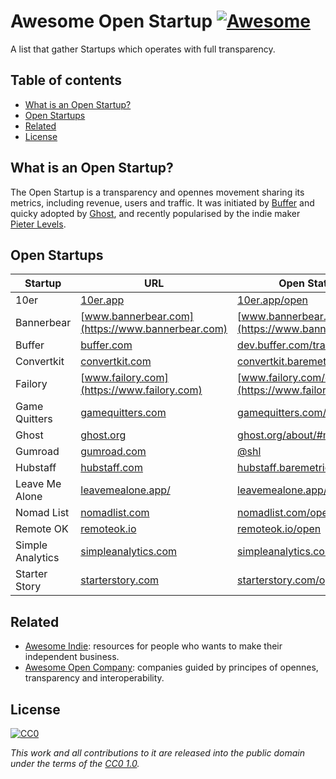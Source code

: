 # Awesome Open Startup [![Awesome](https://awesome.re/badge-flat.svg)](https://awesome.re)
A list that gather Startups which operates with full transparency.


## Table of contents
<!-- START doctoc generated TOC please keep comment here to allow auto update -->
<!-- DON'T EDIT THIS SECTION, INSTEAD RE-RUN doctoc TO UPDATE -->


- [What is an Open Startup?](#what-is-an-open-startup)
- [Open Startups](#open-startups)
- [Related](#related)
- [License](#license)

<!-- END doctoc generated TOC please keep comment here to allow auto update -->

## What is an Open Startup?
The Open Startup is a transparency and opennes movement sharing its metrics, including revenue, users and traffic. It was initiated by [Buffer](https://buffer.com) and quicky adopted by [Ghost](https://ghost.org), and recently popularised by the indie maker [Pieter Levels](https://twitter.com/levelsio).

## Open Startups

Startup         | URL                                                | Open Statistics Url
--------------- | -------------------------------------------------- | ------------------------------------------------------------
10er            | [10er.app](https://10er.app)                       | [10er.app/open](https://10er.app/open)
Bannerbear      | [www.bannerbear.com](https://www.bannerbear.com)   | [www.bannerbear.com/open](https://www.bannerbear.com/open)
Buffer          | [buffer.com](https://buffer.com)                   | [dev.buffer.com/transparency](https://dev.buffer.com/transparency)
Convertkit      | [convertkit.com](https://convertkit.com)  | [convertkit.baremetrics.com](https://convertkit.baremetrics.com/)
Failory         | [www.failory.com](https://www.failory.com)         | [www.failory.com/open](https://www.failory.com/open)
Game Quitters   | [gamequitters.com](https://gamequitters.com)       | [gamequitters.com/open](https://gamequitters.com/open/)
Ghost           | [ghost.org](https://ghost.org)                     | [ghost.org/about/#metrics](https://ghost.org/about/#metrics)
Gumroad         | [gumroad.com](https://gumroad.com)        | [@shl](https://twitter.com/search?q=gumroad%20revenue%20(from%3Ashl))
Hubstaff        | [hubstaff.com](https://hubstaff.com)      | [hubstaff.baremetrics.com](https://hubstaff.baremetrics.com/)
Leave Me Alone  | [leavemealone.app/](https://leavemealone.app)      | [leavemealone.app/open](https://leavemealone.app/open/)
Nomad List      | [nomadlist.com](https://nomadlist.com)             | [nomadlist.com/open](https://nomadlist.com/open)
Remote OK       | [remoteok.io](https://remoteok.io)                 | [remoteok.io/open](https://remoteok.io/open) 
Simple Analytics| [simpleanalytics.com](https://simpleanalytics.com) | [simpleanalytics.com/open](https://simpleanalytics.com/open)
Starter Story   | [starterstory.com](https://starterstory.com)       | [starterstory.com/open](https://starterstory.com/open)


## Related
- [Awesome Indie](https://github.com/mezod/awesome-indie): resources for people who wants to make their independent business.
- [Awesome Open Company](https://github.com/opencompany/awesome-open-company): companies guided by principes of opennes, transparency and interoperability.

## License
[![CC0](https://i.creativecommons.org/p/zero/1.0/88x31.png)](http://creativecommons.org/publicdomain/zero/1.0/)

*This work and all contributions to it are released into the public domain under the terms of the [CC0 1.0](https://creativecommons.org/publicdomain/zero/1.0/).*
